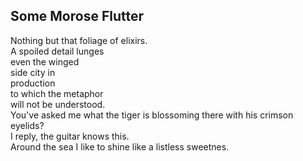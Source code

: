 Some Morose Flutter
-------------------
Nothing but that foliage of elixirs.  
A spoiled detail lunges  
even the winged  
side city in  
production  
to which the metaphor  
will not be understood.  
You've asked me what the tiger is blossoming there with his crimson eyelids?  
I reply, the guitar knows this.  
Around the sea I like to shine like a listless sweetnes.  
